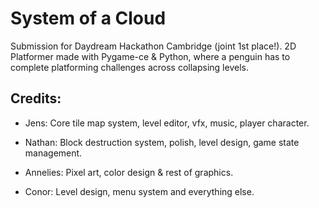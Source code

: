 # System of a Cloud

Submission for Daydream Hackathon Cambridge (joint 1st place!).
2D Platformer made with Pygame-ce & Python, where a penguin has to complete platforming challenges across collapsing levels.

## Credits:

 - Jens:
Core tile map system, level editor, vfx, music, player character.

 - Nathan:
Block destruction system, polish, level design, game state management.

 - Annelies:
Pixel art, color design & rest of graphics.

 - Conor:
Level design, menu system and everything else.
